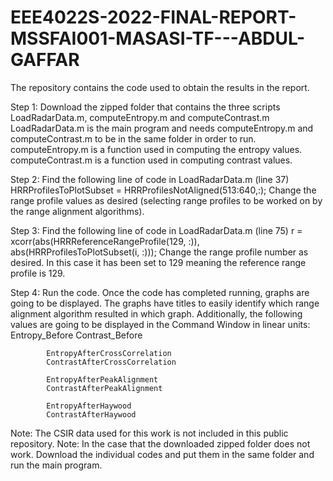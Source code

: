 # EEE4022S-2022-FINAL-REPORT-MSSFAI001-MASASI-TF---ABDUL-GAFFAR

The repository contains the code used to obtain the results in the report.

Step 1: Download the zipped folder that contains the three scripts LoadRadarData.m, computeEntropy.m and computeContrast.m
        LoadRadarData.m is the main program and needs computeEntropy.m and computeContrast.m to be in the same folder in order to run.
        computeEntropy.m is a function used in computing the entropy values.
        computeContrast.m is a function used in computing contrast values.
        
Step 2: Find the following line of code in LoadRadarData.m (line 37)
        HRRProfilesToPlotSubset = HRRProfilesNotAligned(513:640,:);
        Change the range profile values as desired (selecting range profiles to be worked on by the range alignment algorithms).
        
Step 3: Find the following line of code in LoadRadarData.m (line 75)
        r = xcorr(abs(HRRReferenceRangeProfile(129, :)), abs(HRRProfilesToPlotSubset(i, :)));
        Change the range profile number as desired. In this case it has been set to 129 meaning the reference range profile is 129.
        
Step 4: Run the code.
        Once the code has completed running, graphs are going to be displayed.
        The graphs have titles to easily identify which range alignment algorithm resulted in which graph.
        Additionally, the following values are going to be displayed in the Command Window in linear units:
            Entropy_Before
            Contrast_Before
            
            EntropyAfterCrossCorrelation
            ContrastAfterCrossCorrelation
            
            EntropyAfterPeakAlignment
            ContrastAfterPeakAlignment
            
            EntropyAfterHaywood
            ContrastAfterHaywood

Note: The CSIR data used for this work is not included in this public repository.
Note: In the case that the downloaded zipped folder does not work. Download the individual codes and put them in the same folder and run the main program.

